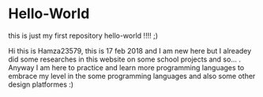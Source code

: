 # Hello-World
this is just my first repository hello-world !!!! ;)

Hi this is Hamza23579, this is 17 feb 2018 and I am new here but I alreadey did some researches in this website on some school projects and so... .
Anyway I am here to practice and learn more programming languages to embrace my level in the some programming languages and also some other design platformes :) 
